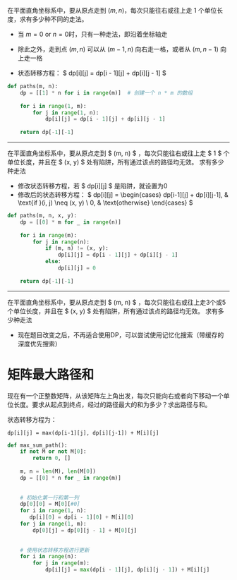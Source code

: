 
在平面直角坐标系中，要从原点走到 $(m, n)$，每次只能往右或往上走 $1$ 个单位长度，求有多少种不同的走法。

- 当 $m = 0 \ \text{or}\  n = 0$时，只有一种走法，即沿着坐标轴走
- 除此之外，走到点 $(m, n)$ 可以从 $(m - 1, n)$ 向右走一格，或者从 $(m, n - 1)$ 向上走一格

- 状态转移方程： $ dp[i][j] = dp[i - 1][j] + dp[i][j - 1] $ 

```python
def paths(m, n):
    dp = [[1] * n for i in range(m)]  # 创建一个 n * m 的数组
    
    for i in range(1, m):
        for j in range(1, n):
            dp[i][j] = dp[i - 1][j] + dp[i][j - 1]
            
    return dp[-1][-1]
```






---
在平面直角坐标系中，要从原点走到 $ (m, n) $ ，每次只能往右或往上走 $ 1 $ 个单位长度，并且在 $ (x, y) $ 处有陷阱，所有通过该点的路径均无效。
求有多少种走法

- 修改状态转移方程，若 $ dp[i][j] $ 是陷阱，就设置为0
- 修改后的状态转移方程： $ 
    dp[i][j] = 
    \begin{cases}
      dp[i-1][j] + dp[i][j-1], & \text{if }(i, j) \neq (x, y) \\
      0, & \text{otherwise}
    \end{cases}
    $ 

```python
def paths(m, n, x, y):
    dp = [[0] * m for _ in range(n)]
    
    for i in range(m):
        for j in range(n):
            if (m, n) != (x, y):
                dp[i][j] = dp[i - 1][j] + dp[i][j - 1]
            else:
                dp[i][j] = 0
                
    return dp[-1][-1]
```






---
在平面直角坐标系中，要从原点走到 $ (m, n) $ ，每次只能往右或往上走3个或5个单位长度，并且在 $ (x, y) $ 处有陷阱，所有通过该点的路径均无效。
求有多少种走法

- 现在题目改变之后，不再适合使用DP，可以尝试使用记忆化搜索（带缓存的深度优先搜索）







# 矩阵最大路径和

现在有一个正整数矩阵，从该矩阵左上角出发，每次只能向右或者向下移动一个单位长度。要求从起点到终点，经过的路径最大的和为多少？求出路径与和。



状态转移方程为：

``dp[i][j] = max(dp[i-1][j], dp[i][j-1]) + M[i][j] ``



```python
def max_sum_path():
    if not M or not M[0]:
    	return 0, []
        	
    m, n = len(M), len(M[0])
   	dp = [[0] * n for _ in range(m)]
    
    
    # 初始化第一行和第一列
    dp[0][0] = M[0][#0]
    for i in range(1, n):
       dp[i][0] = dp[i - 1][0] + M[i][0] 
    for j in range(1, m):
        dp[0][j] = dp[0][j - 1] + M[0][j]
        
        
    # 使用状态转移方程进行更新
    for i in range(n):
        for j in range(m):
            dp[i][j] = max(dp[i - 1][j], dp[i][j - 1]) + M[i][j]
            
            
    
```





